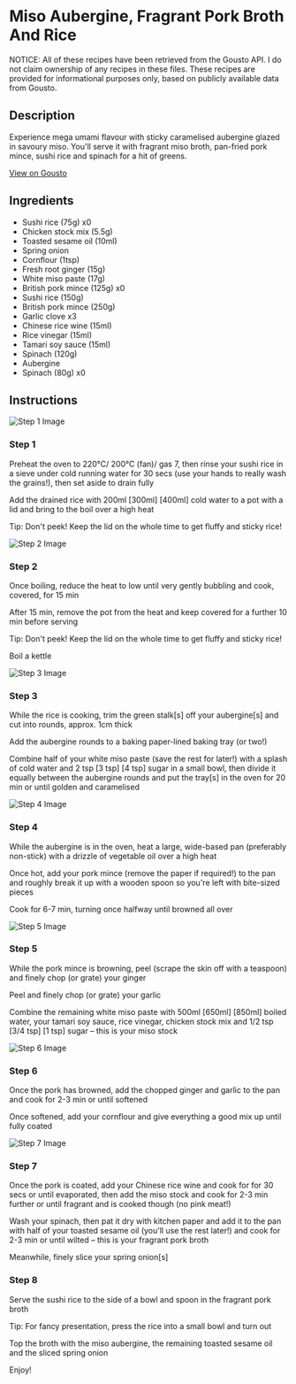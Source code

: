 # Miso Aubergine, Fragrant Pork Broth And Rice

NOTICE: All of these recipes have been retrieved from the Gousto API. I do not claim ownership of any recipes in these files. These recipes are provided for informational purposes only, based on publicly available data from Gousto.

## Description

Experience mega umami flavour with sticky caramelised aubergine glazed in savoury miso. You'll serve it with fragrant miso broth, pan-fried pork mince, sushi rice and spinach for a hit of greens.  

[View on Gousto](https://www.gousto.co.uk/recipes/cookbook/miso-graffiti-aubergine-fragrant-pork-broth-and-rice)

## Ingredients

- Sushi rice (75g) x0
- Chicken stock mix (5.5g)
- Toasted sesame oil (10ml)
- Spring onion
- Cornflour (1tsp)
- Fresh root ginger (15g)
- White miso paste (17g)
- British pork mince (125g) x0
- Sushi rice (150g)
- British pork mince (250g)
- Garlic clove x3
- Chinese rice wine (15ml)
- Rice vinegar (15ml)
- Tamari soy sauce (15ml)
- Spinach (120g)
- Aubergine
- Spinach (80g) x0

## Instructions

![Step 1 Image](https://production-media.gousto.co.uk/cms/recipe-step-image/Step-1-copy-1657622202011-x200.jpg)

### Step 1

Preheat the oven to 220°C/ 200°C (fan)/ gas 7, then rinse your sushi rice in a sieve under cold running water for 30 secs (use your hands to really wash the grains!), then set aside to drain fully

Add the drained rice with 200ml<span class="text-purple"> [300ml]</span> <span class="text-danger">[400ml] </span>cold water to a pot with a lid and bring to the boil over a high heat

Tip: Don't peek! Keep the lid on the whole time to get fluffy and sticky rice!

![Step 2 Image](https://production-media.gousto.co.uk/cms/recipe-step-image/step-2-copy-1657622209482-x200.jpg)

### Step 2

Once boiling, reduce the heat to low until very gently bubbling and cook, covered, for 15 min

After 15 min, remove the pot from the heat and keep covered for a further 10 min before serving

Tip: Don't peek! Keep the lid on the whole time to get fluffy and sticky rice!

Boil a kettle

![Step 3 Image](https://production-media.gousto.co.uk/cms/recipe-step-image/Step-3-copy-1657622216428-x200.jpg)

### Step 3

While the rice is cooking, trim the green stalk[s] off your aubergine[s]<span class="text-danger"> </span>and cut into rounds, approx. 1cm thick

Add the aubergine rounds to a baking paper-lined baking tray (or two!)

Combine half of your white miso paste (save the rest for later!) with a splash of cold water and 2 tsp <span class="text-purple">[3 tsp] </span><span class="text-danger">[4 tsp]</span> sugar in a small bowl, then divide it equally between the aubergine rounds and put the tray[s] in the oven for 20 min or until golden and caramelised

![Step 4 Image](https://production-media.gousto.co.uk/cms/recipe-step-image/Step-4-copy-1657622233555-x200.jpg)

### Step 4

While the aubergine is in the oven, heat a large, wide-based pan (preferably non-stick) with a drizzle of vegetable oil over a high heat

Once hot, add your pork mince (remove the paper if required!) to the pan and roughly break it up with a wooden spoon so you're left with bite-sized pieces

Cook for 6-7 min, turning once halfway until browned all over

![Step 5 Image](https://production-media.gousto.co.uk/cms/recipe-step-image/Step-5-copy-1657622254603-x200.jpg)

### Step 5

While the pork mince is browning, peel (scrape the skin off with a teaspoon) and finely chop (or grate) your ginger

Peel and finely chop (or grate) your garlic

Combine the remaining white miso paste with 500ml <span class="text-purple">[650ml] </span><span class="text-danger">[850ml]</span> boiled water, your tamari soy sauce, rice vinegar, chicken stock mix and 1/2 tsp <span class="text-purple">[3/4 tsp]</span> <span class="text-danger">[1 tsp]</span> sugar – this is your miso stock

![Step 6 Image](https://production-media.gousto.co.uk/cms/recipe-step-image/Step-6-copy-1657622264866-x200.jpg)

### Step 6

Once the pork has browned, add the chopped ginger and garlic to the pan and cook for 2-3 min or until softened

Once softened, add your cornflour and give everything a good mix up until fully coated

![Step 7 Image](https://production-media.gousto.co.uk/cms/recipe-step-image/Step-7-copy-1657622272364-x200.jpg)

### Step 7

Once the pork is coated, add your Chinese rice wine and cook for for 30 secs or until evaporated, then add the miso stock and cook for 2-3 min further or until fragrant and is cooked though (no pink meat!)

Wash your spinach, then pat it dry with kitchen paper and add it to the pan with half of your toasted sesame oil (you'll use the rest later!) and cook for 2-3 min or until wilted – this is your fragrant pork broth

Meanwhile, finely slice your spring onion[s]

### Step 8

Serve the sushi rice to the side of a bowl and spoon in the fragrant pork broth

Tip: For fancy presentation, press the rice into a small bowl and turn out

Top the broth with the miso aubergine, the remaining toasted sesame oil and the sliced spring onion

Enjoy!

